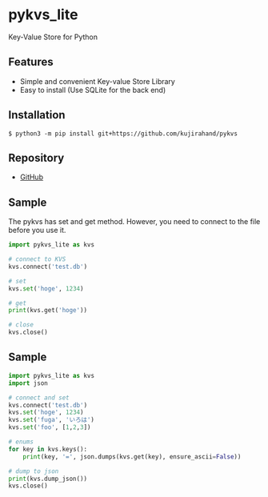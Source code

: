 # pykvs_lite

Key-Value Store for Python

## Features

- Simple and convenient Key-value Store Library
- Easy to install (Use SQLite for the back end)

## Installation

```
$ python3 -m pip install git+https://github.com/kujirahand/pykvs
```

## Repository

- [GitHub](https://github.com/kujirahand/pykvs)


## Sample

The pykvs has set and get method.
However, you need to connect to the file before you use it.

```simple.py
import pykvs_lite as kvs

# connect to KVS
kvs.connect('test.db')

# set
kvs.set('hoge', 1234)

# get
print(kvs.get('hoge'))

# close
kvs.close()
```

## Sample

```sample2.py
import pykvs_lite as kvs
import json

# connect and set
kvs.connect('test.db')
kvs.set('hoge', 1234)
kvs.set('fuga', 'いろは')
kvs.set('foo', [1,2,3])

# enums
for key in kvs.keys():
    print(key, '=', json.dumps(kvs.get(key), ensure_ascii=False))

# dump to json
print(kvs.dump_json())
kvs.close()
```
